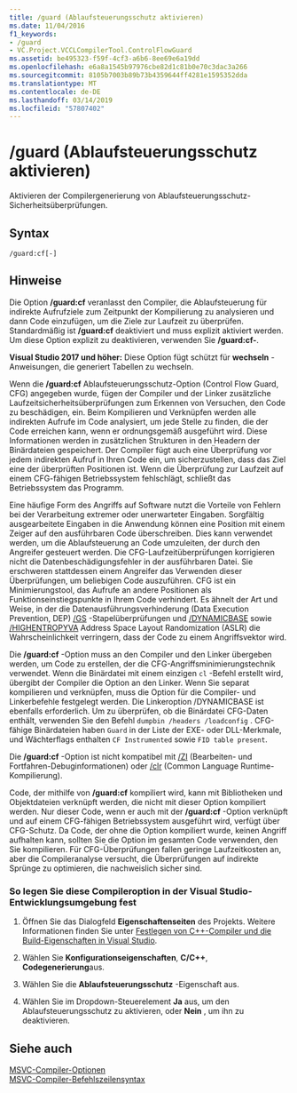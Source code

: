 ```yaml
---
title: /guard (Ablaufsteuerungsschutz aktivieren)
ms.date: 11/04/2016
f1_keywords:
- /guard
- VC.Project.VCCLCompilerTool.ControlFlowGuard
ms.assetid: be495323-f59f-4cf3-a6b6-8ee69e6a19dd
ms.openlocfilehash: e6a8a1545b97976cbe82d1c81b0e70c3dac3a266
ms.sourcegitcommit: 8105b7003b89b73b4359644ff4281e1595352dda
ms.translationtype: MT
ms.contentlocale: de-DE
ms.lasthandoff: 03/14/2019
ms.locfileid: "57807402"
---
```

# <a name="guard-enable-control-flow-guard"></a>/guard (Ablaufsteuerungsschutz aktivieren)

Aktivieren der Compilergenerierung von Ablaufsteuerungsschutz-Sicherheitsüberprüfungen.

## <a name="syntax"></a>Syntax

```
/guard:cf[-]
```

## <a name="remarks"></a>Hinweise

Die Option **/guard:cf** veranlasst den Compiler, die Ablaufsteuerung für indirekte Aufrufziele zum Zeitpunkt der Kompilierung zu analysieren und dann Code einzufügen, um die Ziele zur Laufzeit zu überprüfen. Standardmäßig ist **/guard:cf** deaktiviert und muss explizit aktiviert werden. Um diese Option explizit zu deaktivieren, verwenden Sie **/guard:cf-**.

**Visual Studio 2017 und höher:** Diese Option fügt schützt für **wechseln** -Anweisungen, die generiert Tabellen zu wechseln.

Wenn die **/guard:cf** Ablaufsteuerungsschutz-Option (Control Flow Guard, CFG) angegeben wurde, fügen der Compiler und der Linker zusätzliche Laufzeitsicherheitsüberprüfungen zum Erkennen von Versuchen, den Code zu beschädigen, ein. Beim Kompilieren und Verknüpfen werden alle indirekten Aufrufe im Code analysiert, um jede Stelle zu finden, die der Code erreichen kann, wenn er ordnungsgemäß ausgeführt wird. Diese Informationen werden in zusätzlichen Strukturen in den Headern der Binärdateien gespeichert. Der Compiler fügt auch eine Überprüfung vor jedem indirekten Aufruf in Ihren Code ein, um sicherzustellen, dass das Ziel eine der überprüften Positionen ist. Wenn die Überprüfung zur Laufzeit auf einem CFG-fähigen Betriebssystem fehlschlägt, schließt das Betriebssystem das Programm.

Eine häufige Form des Angriffs auf Software nutzt die Vorteile von Fehlern bei der Verarbeitung extremer oder unerwarteter Eingaben. Sorgfältig ausgearbeitete Eingaben in die Anwendung können eine Position mit einem Zeiger auf den ausführbaren Code überschreiben. Dies kann verwendet werden, um die Ablaufsteuerung an Code umzuleiten, der durch den Angreifer gesteuert werden. Die CFG-Laufzeitüberprüfungen korrigieren nicht die Datenbeschädigungsfehler in der ausführbaren Datei. Sie erschweren stattdessen einem Angreifer das Verwenden dieser Überprüfungen, um beliebigen Code auszuführen. CFG ist ein Minimierungstool, das Aufrufe an andere Positionen als Funktionseinstiegspunkte in Ihrem Code verhindert. Es ähnelt der Art und Weise, in der die Datenausführungsverhinderung (Data Execution Prevention, DEP)  [/GS](gs-buffer-security-check.md) -Stapelüberprüfungen und [/DYNAMICBASE](dynamicbase-use-address-space-layout-randomization.md) sowie [/HIGHENTROPYVA](highentropyva-support-64-bit-aslr.md) Address Space Layout Randomization (ASLR) die Wahrscheinlichkeit verringern, dass der Code zu einem Angriffsvektor wird.

Die **/guard:cf** -Option muss an den Compiler und den Linker übergeben werden, um Code zu erstellen, der die CFG-Angriffsminimierungstechnik verwendet. Wenn die Binärdatei mit einem einzigen `cl` -Befehl erstellt wird, übergibt der Compiler die Option an den Linker. Wenn Sie separat kompilieren und verknüpfen, muss die Option für die Compiler- und Linkerbefehle festgelegt werden. Die Linkeroption /DYNAMICBASE ist ebenfalls erforderlich. Um zu überprüfen, ob die Binärdatei CFG-Daten enthält, verwenden Sie den Befehl `dumpbin /headers /loadconfig` . CFG-fähige Binärdateien haben `Guard` in der Liste der EXE- oder DLL-Merkmale, und Wächterflags enthalten `CF Instrumented` sowie `FID table present`.

Die **/guard:cf** -Option ist nicht kompatibel mit [/ZI](z7-zi-zi-debug-information-format.md) (Bearbeiten- und Fortfahren-Debuginformationen) oder [/clr](clr-common-language-runtime-compilation.md) (Common Language Runtime-Kompilierung).

Code, der mithilfe von **/guard:cf** kompiliert wird, kann mit Bibliotheken und Objektdateien verknüpft werden, die nicht mit dieser Option kompiliert werden. Nur dieser Code, wenn er auch mit der **/guard:cf** -Option verknüpft und auf einem CFG-fähigen Betriebssystem ausgeführt wird, verfügt über CFG-Schutz. Da Code, der ohne die Option kompiliert wurde, keinen Angriff aufhalten kann, sollten Sie die Option im gesamten Code verwenden, den Sie kompilieren. Für CFG-Überprüfungen fallen geringe Laufzeitkosten an, aber die Compileranalyse versucht, die Überprüfungen auf indirekte Sprünge zu optimieren, die nachweislich sicher sind.

### <a name="to-set-this-compiler-option-in-the-visual-studio-development-environment"></a>So legen Sie diese Compileroption in der Visual Studio-Entwicklungsumgebung fest

1. Öffnen Sie das Dialogfeld **Eigenschaftenseiten** des Projekts. Weitere Informationen finden Sie unter [Festlegen von C++-Compiler und die Build-Eigenschaften in Visual Studio](../working-with-project-properties.md).

1. Wählen Sie **Konfigurationseigenschaften**, **C/C++**, **Codegenerierung**aus.

1. Wählen Sie die **Ablaufsteuerungsschutz** -Eigenschaft aus.

1. Wählen Sie im Dropdown-Steuerelement **Ja** aus, um den Ablaufsteuerungsschutz zu aktivieren, oder **Nein** , um ihn zu deaktivieren.

## <a name="see-also"></a>Siehe auch

[MSVC-Compiler-Optionen](compiler-options.md)<br/>
[MSVC-Compiler-Befehlszeilensyntax](compiler-command-line-syntax.md)
